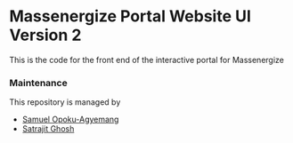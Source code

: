 # Massenergize Portal Website UI Version 2

This is the code for the front end of the interactive portal for Massenergize

### Maintenance

This repository is managed by <br>
* [Samuel Opoku-Agyemang](http://samuelopokuagyemang.com]) 
* [Satrajit Ghosh](https://satra.cogitatum.org/)

